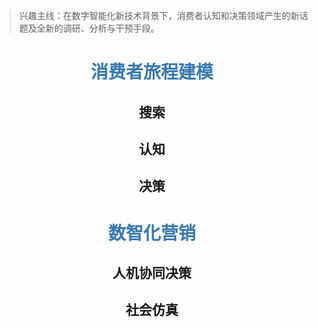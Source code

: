 

> 兴趣主线：在数字智能化新技术背景下，消费者认知和决策领域产生的新话题及全新的调研、分析与干预手段。
>

# <center><font color="#3879B1">消费者旅程建模</font></center>

## <center>搜索</center>



## <center>认知</center>



## <center>决策</center>



# <center><font color="#3879B1">数智化营销</font></center>

## <center>人机协同决策</center>



## <center>社会仿真</center>



